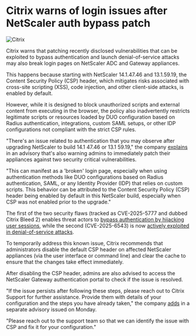 # Citrix warns of login issues after NetScaler auth bypass patch

![Citrix](https://www.bleepstatic.com/content/hl-images/2023/07/21/citrix.jpg)

Citrix warns that patching recently disclosed vulnerabilities that can be exploited to bypass authentication and launch denial-of-service attacks may also break login pages on NetScaler ADC and Gateway appliances.

This happens because starting with NetScaler 14.1.47.46 and 13.1.59.19, the Content Security Policy (CSP) header, which mitigates risks associated with cross-site scripting (XSS), code injection, and other client-side attacks, is enabled by default.

However, while it is designed to block unauthorized scripts and external content from executing in the browser, the policy also inadvertently restricts legitimate scripts or resources loaded by DUO configuration based on Radius authentication, integrations, custom SAML setups, or other IDP configurations not compliant with the strict CSP rules.

"There's an issue related to authentication that you may observe after upgrading NetScaler to build 14.1 47.46 or 13.1 59.19," the company [explains](https://support.citrix.com/support-home/kbsearch/article?articleNumber=CTX694826) in an advisory that's also warning admins to immediately patch their appliances against two security critical vulnerabilities.

"This can manifest as a 'broken' login page, especially when using authentication methods like DUO configurations based on Radius authentication, SAML, or any Identity Provider (IDP) that relies on custom scripts. This behavior can be attributed to the Content Security Policy (CSP) header being enabled by default in this NetScaler build, especially when CSP was not enabled prior to the upgrade."

The first of the two security flaws (tracked as CVE-2025-5777 and dubbed Citrix Bleed 2) enables threat actors to [bypass authentication by hijacking user sessions](https://www.bleepingcomputer.com/news/security/over-1-200-citrix-servers-unpatched-against-critical-auth-bypass-flaw/), while the second (CVE-2025-6543) is now [actively exploited in denial-of-service attacks](https://www.bleepingcomputer.com/news/security/citrix-warns-of-netscaler-vulnerability-exploited-in-dos-attacks/).

To temporarily address this known issue, Citrix recommends that administrators disable the default CSP header on affected NetScaler appliances (via the user interface or command line) and clear the cache to ensure that the changes take effect immediately.

After disabling the CSP header, admins are also advised to access the NetScaler Gateway authentication portal to check if the issue is resolved.

"If the issue persists after following these steps, please reach out to Citrix Support for further assistance. Provide them with details of your configuration and the steps you have already taken," the company [adds](http://support.citrix.com/support-home/kbsearch/article?articleNumber=CTX694826) in a separate advisory issued on Monday.

"Please reach out to the support team so that we can identify the issue with CSP and fix it for your configuration."